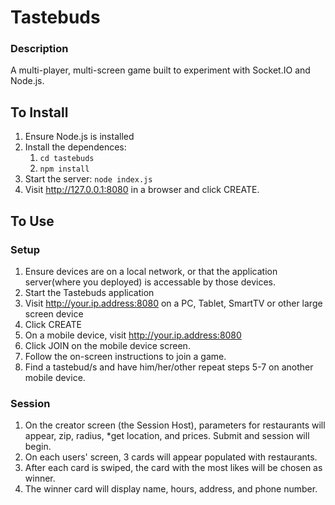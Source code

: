 # Tastebuds

### Description

A multi-player, multi-screen game built to experiment with Socket.IO and Node.js.


## To Install

1. Ensure Node.js is installed
2. Install the dependences:
    1. `cd tastebuds`
    2. `npm install`
4. Start the server: `node index.js`
5. Visit http://127.0.0.1:8080 in a browser and click CREATE.

## To Use 

### Setup
1. Ensure devices are on a local network, or that the application server(where you deployed) is accessable by those devices.
2. Start the Tastebuds application 
3. Visit http://your.ip.address:8080 on a PC, Tablet, SmartTV or other large screen device
4. Click CREATE
5. On a mobile device, visit http://your.ip.address:8080
6. Click JOIN on the mobile device screen.
7. Follow the on-screen instructions to join a game.
8. Find a tastebud/s and have him/her/other repeat steps 5-7 on another mobile device.

### Session 
1. On the creator screen (the Session Host), parameters for restaurants will appear, zip, radius, *get location, and prices. Submit and session will begin.
2. On each users' screen, 3 cards will appear populated with restaurants.
3. After each card is swiped, the card with the most likes will be chosen as winner.
4. The winner card will display name, hours, address, and phone number. 

